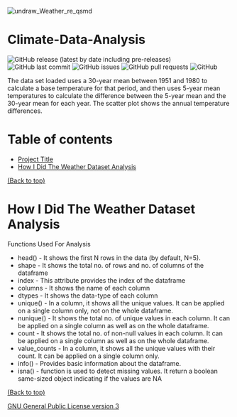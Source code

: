 <!-- Add banner here -->
![undraw_Weather_re_qsmd](https://user-images.githubusercontent.com/83410546/135469595-7be2c567-4cd0-4f46-b787-bd8f0d18f650.png)

# Climate-Data-Analysis

<!-- Add buttons here -->
![GitHub release (latest by date including pre-releases)](https://img.shields.io/github/v/release/ridhed/Weather-Dataset-Analysis?include_prereleases)
![GitHub last commit](https://img.shields.io/github/last-commit/ridhed/Weather-Dataset-Analysis)
![GitHub issues](https://img.shields.io/github/issues-raw/ridhed/Weather-Dataset-Analysis)
![GitHub pull requests](https://img.shields.io/github/issues-pr/ridhed/Weather-Dataset-Analysis)
![GitHub](https://img.shields.io/github/license/ridhed/Weather-Dataset-Analysis)

<!-- Described the project in brief -->
The data set loaded uses a 30-year mean between 1951 and 1980 to calculate a base temperature for that period, and then uses 5-year mean temperatures to calculate the difference between the 5-year mean and the 30-year mean for each year. The scatter plot shows the annual temperature differences.

# Table of contents

- [Project Title](#project-title)
- [How I Did The Weather Dataset Analysis](#how-i-did-the-weather-dataset-analysis)

[(Back to top)](#table-of-contents)

# How I Did The Weather Dataset Analysis

Functions Used For Analysis

* head() - It shows the first N rows in the data (by default, N=5).
* shape - It shows the total no. of rows and no. of columns of the dataframe
* index - This attribute provides the index of the dataframe
* columns - It shows the name of each column
* dtypes - It shows the data-type of each column
* unique() - In a column, it shows all the unique values. It can be applied on a single column only, not on the whole dataframe.
* nunique() - It shows the total no. of unique values in each column. It can be applied on a single column as well as on the whole dataframe.
* count - It shows the total no. of non-null values in each column. It can be applied on a single column as well as on the whole dataframe.
* value_counts - In a column, it shows all the unique values with their count. It can be applied on a single column only.
* info() - Provides basic information about the dataframe.
* isna() - function is used to detect missing values. It return a boolean same-sized object indicating if the values are NA


       
[(Back to top)](#table-of-contents)

[GNU General Public License version 3](https://opensource.org/licenses/GPL-3.0)
